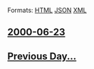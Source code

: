 
Formats: [HTML](2000/06/23/index.html)  [JSON](2000/06/23/index.json)  [XML](2000/06/23/index.xml)  

## [2000-06-23](/news/2000/06/23/index.md)

## [Previous Day...](/news/2000/06/22/index.md)


